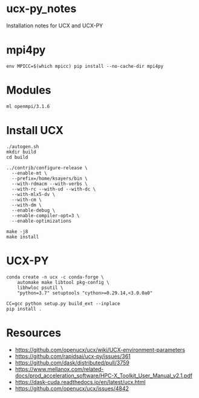 # ucx-py_notes
Installation notes for UCX and UCX-PY

# mpi4py
```
env MPICC=$(which mpicc) pip install --no-cache-dir mpi4py
```

# Modules
```
ml openmpi/3.1.6
```
# Install UCX
```
./autogen.sh
mkdir build
cd build

../contrib/configure-release \
  --enable-mt \
  --prefix=/home/ksayers/bin \
  --with-rdmacm --with-verbs \
  --with-rc --with-ud --with-dc \
  --with-mlx5-dv \
  --with-cm \
  --with-dm \
  --enable-debug \
  --enable-compiler-opt=3 \
  --enable-optimizations

make -j8
make install

```

# UCX-PY

```
conda create -n ucx -c conda-forge \
    automake make libtool pkg-config \
    libhwloc psutil \
    "python=3.7" setuptools "cython>=0.29.14,<3.0.0a0"
```

```
CC=gcc python setup.py build_ext --inplace
pip install .
```

# Resources
* https://github.com/openucx/ucx/wiki/UCX-environment-parameters
* https://github.com/rapidsai/ucx-py/issues/361
* https://github.com/dask/distributed/pull/3759
* https://www.mellanox.com/related-docs/prod_acceleration_software/HPC-X_Toolkit_User_Manual_v2.1.pdf
* https://dask-cuda.readthedocs.io/en/latest/ucx.html
* https://github.com/openucx/ucx/issues/4842
